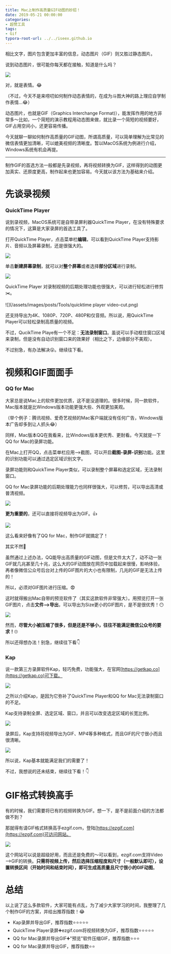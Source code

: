 ```yaml
---
title: Mac上制作高质量GIF动图的妙招！
date: 2019-05-21 00:00:00
categories:
- 超赞工具
tags:
- Gif
typora-root-url: ../../iseex.github.io
---
```


相比文字，图片包含更加丰富的信息，动态图片（GIF）则又胜过静态图片。

说到动态图片，很可能你每天都在接触，知道是什么吗？

![](/assets/images/posts/Tools/1WXo6pjn.gif)

对，就是表情。😂

（不过，今天不是来唠叨如何制作动态表情的，在成为斗图大神的路上理应自学制作表情…😂）

动态图片，也就是GIF（Graphics Interchange Format)），能发挥作用的地方非常多～比如，一个简短的演示教程用动态图来做，就比录一个简短的视频要好，GIF占用空间小，还更容易传播。

今天就聊一聊如何制作高质量的GIF动图，所谓高质量，可以简单理解为比常见的微信表情更加清晰，可以媲美视频的清晰度。暂以MacOS系统为例进行介绍，Windows系统有机会再提。

----

制作GIF的首选方法一般都是先录视频，再将视频转换为GIF，这样得到的动图更加真实、还原度更高，制作起来也更加容易。今天就以该方法为基础来介绍。

# 先谈录视频

### QuickTime Player

说到录视频，MacOS系统可是自带录屏利器QuickTime Player，在没有特殊要求的情况下，这算是大家录屏的首选工具了。

打开QuickTime Player，点击菜单栏**编辑**，可以看到QuickTime Player支持影片、音频以及屏幕录制，还是很强大的。

![](/assets/images/posts/Tools/quicktime-player.png)

单击**新建屏幕录制**，就可以对**整个屏幕**或者选择**部分区域**进行录制。

![](/assets/images/posts/Tools/quicktime-player-screen-record.png)

QuickTime Player 对录制视频的后期处理功能也很强大，可以进行轻松进行修剪✂️。

![](/assets/images/posts/Tools/quicktime player video-cut.png)

还支持导出为4K、1080P、720P、480P和仅音频。所以说，用QuickTime Player可以轻松录制高质量的视频。

不过，QucikTime Playe有一个不足：**无法录制窗口**。虽说可以手动框住窗口区域来录制，但是没有自动识别窗口来的效果好（相比之下，边缘部分不美观）。

不过别急，有办法解决😮。继续往下看。

# 视频和GIF面面手

### QQ for Mac

大家总是说Mac上的软件更加优质，这不是没道理的。很多时候，同一款软件，Mac版本就是比Windows版本功能更强大些、外观更加美观。

（举个例子：腾讯视频、爱奇艺视频的Mac客户端就没有任何广告，Windows版本广告却多到让人抓头😂）

同样，Mac版本QQ在我看来，比Windows版本更优秀、更耐看。今天就提一下QQ for Mac的录屏功能。

在Mac上打开QQ，点击菜单栏应用—>截图，可以开启**截图-录屏-识别**功能。这里的识别功能可以通过选定区域识别文字。

录屏功能则和QuickTime Player类似，可以录制整个屏幕和选定区域，无法录制窗口。

QQ for Mac录屏功能的后期处理能力也同样很强大，可以修剪，可以导出高清或普清视频。

![](/assets/images/posts/Tools/QQ-mac-screen-record.png)

**更为重要的**，还可以直接将视频导出为GIF。👍

![](/assets/images/posts/Tools/QQ-mac-gif-export.png)

这么看来好像有了QQ for Mac，制作GIF就搞定了！

其实不然🤫

虽然通过上述办法，QQ能导出高质量的GIF动图，但是文件太大了，动不动一张GIF就几兆甚至几十兆，这么大的GIF动图放在网页中加载起来很慢，影响体验，再者像微信公众号后台对上传的GIF图片的大小也有限制，几兆的GIF是无法上传的！

所以，必须对GIF图片进行压缩。😨

这时就得搬出Mac自带的预览软件了（其实这款软件非常强大）。用预览打开一张GIF图片，点击**文件—>导出**，可以导出为Size更小的GIF图片，是不是很优秀！😶

![](/assets/images/posts/Tools/preview-gif-export.png)

然而，**尽管大小被压缩了很多，但是还是不够小，往往不能满足微信公众号的要求！**🙄

所以还得想办法！别急，继续往下看👇

### Kap

说一款第三方录屏软件Kap，轻巧免费，功能强大，在官网[https://getkap.co](https://getkap.co)可下载。

![](/assets/images/posts/Tools/Kap.png)

之所以介绍Kap，是因为它弥补了QuickTime Player和QQ for Mac无法录制窗口的不足。

Kap支持录制全屏、选定区域、窗口，并且可以改变选定区域的长宽比例。

![](/assets/images/posts/Tools/Kap-functions.png)

录屏后，Kap支持将视频导出为GIF、MP4等多种格式，而且GIF的尺寸很小而且很清晰。

![](/assets/images/posts/Tools/Kap-record.png)

所以说，Kap基本就能满足我们的需要了！

不过，我想说的还未结束，继续往下看！👇

# GIF格式转换高手

有的时候，我们需要将已有的视频转换为GIF。想一下，是不是前面介绍的方法都做不到？

那就得有请GIF格式转换高手ezgif.com，登陆[https://ezgif.com](https://ezgif.com)可访问网站。

![](/assets/images/posts/Tools/ezgif.png)

这个网站可以说是超级好用，而且还是免费的～可以看到，ezgif.com支持Video—>GIF的转换。**只需将视频上传，然后选择压缩程度和尺寸（一般默认即可），设置转换区间（开始时间和结束时间），即可生成高质量且尺寸很小的GIF动图**。

# 总结

以上说了这么多款软件，大家可能有点乱，为了减少大家学习的时间，我整理了几个制作GIF的方案，并给出推荐指数！😂

- Kap录屏并导出GIF，推荐指数⭐️⭐️⭐️⭐️⭐️
- QuickTime Player录屏➕ezgif.com将视频转换为GIF，推荐指数⭐️⭐️⭐️⭐️⭐️
- QQ for Mac录屏并导出GIF➕"预览"软件压缩GIF，推荐指数⭐️⭐️⭐️
- QQ for Mac录屏并导出GIF，推荐指数⭐️⭐️
